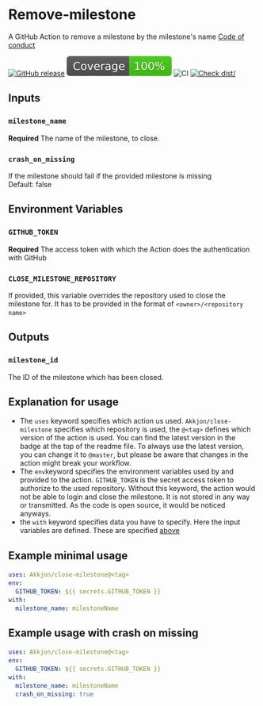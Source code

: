 # Remove-milestone

A GitHub Action to remove a milestone by the milestone's name
[Code of conduct](CODE_OF_CONDUCT.md)

[![GitHub release](https://img.shields.io/github/tag/Akkjon/close-milestone.svg)](https://gitHub.com/Akkjon/close-milestone/releases/)
[![Coverage](./badges/coverage.svg)](./badges/coverage.svg)
![CI](https://github.com/Akkjon/close-milestone/actions/workflows/ci.yml/badge.svg)
[![Check dist/](https://github.com/Akkjon/close-milestone/actions/workflows/check-dist.yml/badge.svg)](https://github.com/Akkjon/close-milestone/actions/workflows/check-dist.yml)

## Inputs

### `milestone_name`

**Required** The name of the milestone, to close.

### `crash_on_missing`

If the milestone should fail if the provided milestone is missing<br> Default:
false

## Environment Variables

### `GITHUB_TOKEN`

**Required** The access token with which the Action does the authentication with
GitHub

### `CLOSE_MILESTONE_REPOSITORY`

If provided, this variable overrides the repository used to close the milestone
for. It has to be provided in the format of `<owner>/<repository name>`

## Outputs

### `milestone_id`

The ID of the milestone which has been closed.

## Explanation for usage

- The `uses` keyword specifies which action us used. `Akkjon/close-milestone`
  specifies which repository is used, the `@<tag>` defines which version of the
  action is used. You can find the latest version in the badge at the top of the
  readme file. To always use the latest version, you can change it to `@master`,
  but please be aware that changes in the action might break your workflow.
- The `env`keyword specifies the environment variables used by and provided to
  the action. `GITHUB_TOKEN` is the secret access token to authorize to the used
  repository. Without this keyword, the action would not be able to login and
  close the milestone. It is not stored in any way or transmitted. As the code
  is open source, it would be noticed anyways.
- the `with` keyword specifies data you have to specify. Here the input
  variables are defined. These are specified [above](#inputs)

## Example minimal usage

```yaml
uses: Akkjon/close-milestone@<tag>
env:
  GITHUB_TOKEN: ${{ secrets.GITHUB_TOKEN }}
with:
  milestone_name: milestoneName
```

## Example usage with crash on missing

```yaml
uses: Akkjon/close-milestone@<tag>
env:
  GITHUB_TOKEN: ${{ secrets.GITHUB_TOKEN }}
with:
  milestone_name: milestoneName
  crash_on_missing: true
```

